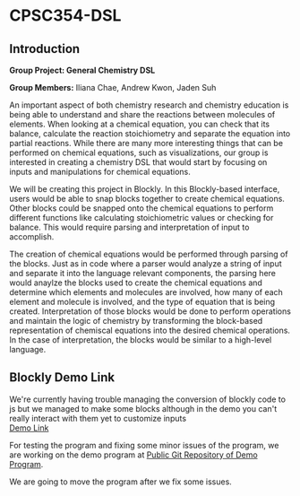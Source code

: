 # CPSC354-DSL

## Introduction
**Group Project: General Chemistry DSL**

**Group Members:** Iliana Chae, Andrew Kwon, Jaden Suh

An important aspect of both chemistry research and chemistry education is being able to understand and share the reactions between molecules of elements. When looking at a chemical equation, you can check that its balance, calculate the reaction stoichiometry and separate the equation into partial reactions. While there are many more interesting things that can be performed on chemical equations, such as visualizations, our group is interested in creating a chemistry DSL that would start by focusing on inputs and manipulations for chemical equations.

We will be creating this project in Blockly. In this Blockly-based interface, users would be able to snap blocks together to create chemical equations. Other blocks could be snapped onto the chemical equations to perform different functions like calculating stoichiometric values or checking for balance. This would require parsing and interpretation of input to accomplish.

The creation of chemical equations would be performed through parsing of the blocks. Just as in code where a parser would analyze a string of input and separate it into the language relevant components, the parsing here would anaylze the blocks used to create the chemical equations and determine which elements and molecules are involved, how many of each element and molecule is involved, and the type of equation that is being created. Interpretation of those blocks would be done to perform operations and maintain the logic of chemistry by transforming the block-based representation of chemiscal equations into the desired chemical operations. In the case of interpretation, the blocks would be similar to a high-level language.

## Blockly Demo Link
We're currently having trouble managing the conversion of blockly code to js but we managed to make some blocks although in the demo you can't really interact with them yet to customize inputs\
[Demo Link](https://jadensuh.github.io/)

For testing the program and fixing some minor issues of the program, we are working on the demo program at [Public Git Repository of Demo Program](https://github.com/JadenSuh/JadenSuh.github.io).

We are going to move the program after we fix some issues.
